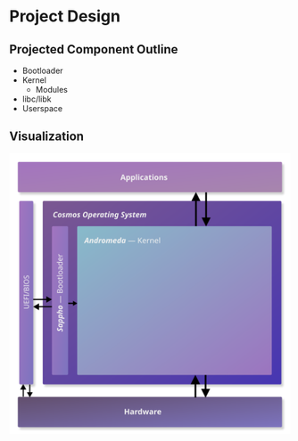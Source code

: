 # Project Design

## Projected Component Outline

- Bootloader
- Kernel
    - Modules
- libc/libk
- Userspace

## Visualization

![Graphic](resources/architecture.png)
